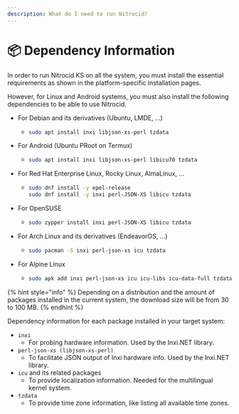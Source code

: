 ```yaml
---
description: What do I need to run Nitrocid?
---
```


# 📦 Dependency Information

In order to run Nitrocid KS on all the system, you must install the essential requirements as shown in the platform-specific installation pages.

However, for Linux and Android systems, you must also install the following dependencies to be able to use Nitrocid.

* For Debian and its derivatives (Ubuntu, LMDE, ...)
  * ```sh
    sudo apt install inxi libjson-xs-perl tzdata
    ```
* For Android (Ubuntu PRoot on Termux)
  * ```sh
    sudo apt install inxi libjson-xs-perl libicu70 tzdata
    ```
* For Red Hat Enterprise Linux, Rocky Linux, AlmaLinux, ...
  * ```sh
    sudo dnf install -y epel-release
    sudo dnf install -y inxi perl-JSON-XS libicu tzdata
    ```
* For OpenSUSE
  * ```sh
    sudo zypper install inxi perl-JSON-XS libicu tzdata
    ```
* For Arch Linux and its derivatives (EndeavorOS, ...)
  * ```sh
    sudo pacman -S inxi perl-json-xs icu tzdata
    ```
* For Alpine Linux
  * ```sh
    sudo apk add inxi perl-json-xs icu icu-libs icu-data-full tzdata
    ```

{% hint style="info" %}
Depending on a distribution and the amount of packages installed in the current system, the download size will be from 30 to 100 MB.
{% endhint %}

Dependency information for each package installed in your target system:

* `inxi`
  * For probing hardware information. Used by the Inxi.NET library.
* `perl-json-xs (libjson-xs-perl)`
  * To facilitate JSON output of Inxi hardware info. Used by the Inxi.NET library.
* `icu` and its related packages
  * To provide localization information. Needed for the multilingual kernel system.
* `tzdata`
  * To provide time zone information, like listing all available time zones.
